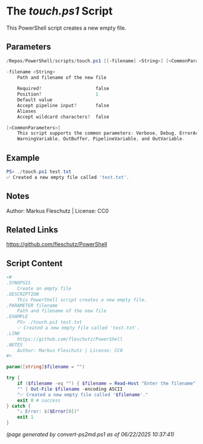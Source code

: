The *touch.ps1* Script
===========================

This PowerShell script creates a new empty file.

Parameters
----------
```powershell
/Repos/PowerShell/scripts/touch.ps1 [[-filename] <String>] [<CommonParameters>]

-filename <String>
    Path and filename of the new file
    
    Required?                    false
    Position?                    1
    Default value                
    Accept pipeline input?       false
    Aliases                      
    Accept wildcard characters?  false

[<CommonParameters>]
    This script supports the common parameters: Verbose, Debug, ErrorAction, ErrorVariable, WarningAction, 
    WarningVariable, OutBuffer, PipelineVariable, and OutVariable.
```

Example
-------
```powershell
PS> ./touch.ps1 test.txt
✅ Created a new empty file called 'test.txt'.

```

Notes
-----
Author: Markus Fleschutz | License: CC0

Related Links
-------------
https://github.com/fleschutz/PowerShell

Script Content
--------------
```powershell
<#
.SYNOPSIS
	Create an empty file
.DESCRIPTION
	This PowerShell script creates a new empty file.
.PARAMETER filename
	Path and filename of the new file
.EXAMPLE
	PS> ./touch.ps1 test.txt
	✅ Created a new empty file called 'test.txt'.
.LINK
	https://github.com/fleschutz/PowerShell
.NOTES
	Author: Markus Fleschutz | License: CC0
#>

param([string]$filename = "")

try {
	if ($filename -eq "") { $filename = Read-Host "Enter the filename" }
	"" | Out-File $filename -encoding ASCII
	"✅ Created a new empty file called '$filename'."
	exit 0 # success
} catch {
	"⚠️ Error: $($Error[0])"
	exit 1
}
```

*(page generated by convert-ps2md.ps1 as of 06/22/2025 10:37:41)*
